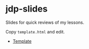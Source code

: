 # jdp-slides

Slides for quick reviews of my lessons.

Copy `template.html` and edit.

- [Template](https://dpurge.github.io/jdp-slides/template.html)
